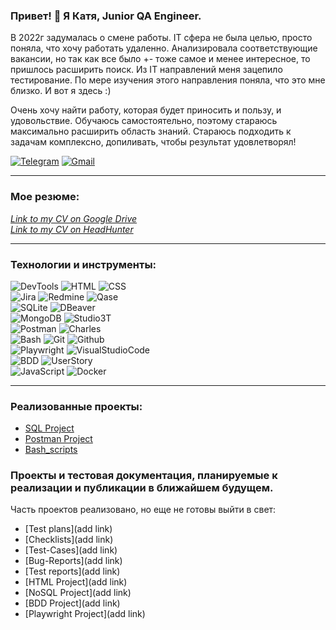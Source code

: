 ### Привет! 👋  Я Катя, Junior QA Engineer. 
В 2022г задумалась о смене работы. IT сфера не была целью, просто поняла, что хочу работать удаленно. 
Анализировала соответствующие вакансии, но так как все было +- тоже самое и менее интересное, то пришлось расширить поиск. 
Из IT направлений меня зацепило тестирование. 
По мере изучения этого направления поняла, что это мне близко. И вот я здесь :)

Очень хочу найти работу, которая будет приносить и пользу, и удовольствие.
Обучаюсь самостоятельно, поэтому стараюсь максимально расширить область знаний.
Стараюсь подходить к задачам комплексно, допиливать, чтобы результат удовлетворял!
<br>

[![Telegram](https://img.shields.io/badge/Telegram-grey?style=plastic&logo=telegram&logoColor=26A5E4)](https://t.me/EkaterinaKut) 
[![Gmail](https://img.shields.io/badge/Gmail-grey?style=plastic&logo=Gmail&logoColor=EA4335)](mailto:katerinakyt@gmail.com)

---------

### Мое резюмe:
[*Link to my CV on Google Drive*](https://drive.google.com/file/d/1MmJWAE9znYNjgJENi6OIAkvTSbXtexO6/view?usp=drivesdk)\
[*Link to my CV on HeadHunter*](https://hh.ru/resume/12f15de4ff007bc5b90039ed1f736563726574)

----------

### Технологии и инструменты:

![DevTools](https://img.shields.io/badge/DevTools-grey?style=plastic)
![HTML](https://img.shields.io/badge/HTML-grey?style=plastic)
![CSS](https://img.shields.io/badge/CSS-grey?style=plastic)
<br>
![Jira](https://img.shields.io/badge/Jira-grey?style=plastic&logo=jira&logoColor=0052CC)
![Redmine](https://img.shields.io/badge/Redmine-grey?style=plastic&logo=Redmine&logoColor=B32024)
![Qase](https://img.shields.io/badge/Qase-grey?style=plastic)
<br>
![SQLite](https://img.shields.io/badge/SQLite-gray?style=plastic&logo=SQLite&logoColor=003B57)
![DBeaver](https://img.shields.io/badge/DBeaver-gray?style=plastic)
<br>
![MongoDB](https://img.shields.io/badge/MongoDB-grey?style=plastic&logo=mongodb&logoColor=47A248)
![Studio3T](https://img.shields.io/badge/Studio3T-grey?style=plastic)
<br>
![Postman](https://img.shields.io/badge/Postman-grey?style=plastic&logo=postman&logoColor=FF6C37)
![Charles](https://img.shields.io/badge/Charles-grey?style=plastic)
<br>
![Bash](https://img.shields.io/badge/Bash-grey?style=plastic&logo=gnubash&logoColor=47A248)
![Git](https://img.shields.io/badge/Git-grey?style=plastic&logo=git&logoColor=F05032)
![Github](https://img.shields.io/badge/Github-grey?style=plastic&logo=github&logoColor=181717)
<br>
![Playwright](https://img.shields.io/badge/Playwright-grey?style=plastic&logo=Playwright&logoColor=#2EAD33)
![VisualStudioCode](https://img.shields.io/badge/VisualStudioCode-grey?style=plastic&logo=VisualStudioCode&logoColor=007ACC)
<br>
![BDD](https://img.shields.io/badge/BDD-grey?style=plastic)
![UserStory](https://img.shields.io/badge/UserStory-grey?style=plastic)
<br>
![JavaScript](https://img.shields.io/badge/JavaScript-grey?style=plastic&logo=JavaScript&logoColor=F7DF1E)
![Docker](https://img.shields.io/badge/Docker-grey?style=plastic&logo=Docker&logoColor=2496ED)

---------

### Реализованные проекты:
- [SQL Project](https://ekaterinakutiminskaya.github.io/SQLite_Project/)
- [Postman Project](https://github.com/EkaterinaKutiminskaya/Postman_Project)
- [Bash_scripts](https://github.com/EkaterinaKutiminskaya/Bash_scripts)

### Проекты и тестовая документация, планируемые к реализации и публикации в ближайшем будущем.
Часть проектов реализовано, но еще не готовы выйти в свет:
- [Test plans](add link)
- [Checklists](add link)
- [Test-Cases](add link)
- [Bug-Reports](add link)
- [Test reports](add link)
- [HTML Project](add link)
- [NoSQL Project](add link)
- [BDD Project](add link)
- [Playwright Project](add link)

